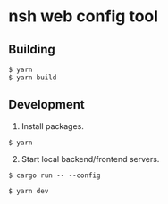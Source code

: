 nsh web config tool
====================

## Building
```
$ yarn
$ yarn build
```

## Development
1. Install packages.
```
$ yarn
```

2. Start local backend/frontend servers.
```
$ cargo run -- --config
```

```
$ yarn dev
```
